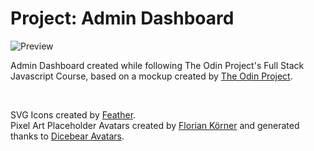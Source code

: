 # Project: Admin Dashboard

<img alt="Preview" style="max-width: 25%; height: auto" src="https://user-images.githubusercontent.com/80021258/185828948-42e0aa10-67b7-4b07-a5d8-a2785a597988.png">

Admin Dashboard created while following The Odin Project's Full Stack Javascript Course, based on a mockup created by [The Odin Project](https://www.theodinproject.com/).

<br>

SVG Icons created by [Feather](https://feathericons.com).<br>
Pixel Art Placeholder Avatars created by [Florian Körner](https://github.com/FlorianKoerner) and generated thanks to [Dicebear Avatars](https://avatars.dicebear.com/).
